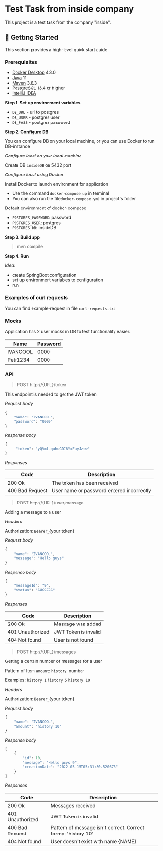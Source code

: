 # Test Task from inside company
This project is a test task from the company "inside".

##  🚀 Getting Started
This section provides a high-level quick start guide

### Prerequisites
- [Docker Desktop](https://docs.docker.com/desktop/) 4.3.0
- [Java](https://www.oracle.com/java/technologies/) 11
- [Maven](https://maven.apache.org/) 3.8.3
- [PostgreSQL](https://www.postgresql.org/) 13.4 or higher
- [IntelliJ IDEA](https://www.jetbrains.com/ru-ru/idea/)

**Step 1. Set up environment variables**
- ```DB_URL```  - url to postgres
- ```DB_USER```  - postgres user 
- ```DB_PASS```  - postgres password

**Step 2. Configure DB**

You can configure DB on your local machine, or you can use Docker to run DB-instance

*Configure local on your local machine*

Create DB ```insideDB``` on 5432 port

*Configure local using Docker*

Install Docker to launch environment for application
- Use the command ```docker-compose up``` in terminal
- You can also run the file```docker-compose.yml``` in project's folder

Default environment of docker-compose
- `POSTGRES_PASSWORD`: password
- `POSTGRES_USER`: postgres
- `POSTGRES_DB`: insideDB

**Step 3. Build app**
> mvn compile

**Step 4. Run**

_Idea_:
- create SpringBoot configuration
- set up environment variables to configuration
- run

### Examples of curl requests
You can find example-request in file ```curl-requests.txt```

### Mocks
Application has 2 user mocks in DB to test functionality easier.

Name| Password
------|------------
IVANCOOL | 0000
Petr1234| 0000

### API

> POST http://{URL}/token

This endpoint is needed to get the JWT token


*Request body*
```javascript
{
    "name": "IVANCOOL",
    "password": "0000"
}
```

*Response body*

```javascript
{
     "token": "yQVml-quhuGD76YxEuyJztw"
}
```

*Responses*

Code| Description
------|------------
200 Ok | The token has been received
400 Bad Request| User name or password entered incorrectly

> POST http://{URL}/user/message

Adding a message to a user

*Headers*

Authorization: `Bearer_`{your token}

*Request body*
```javascript
{
    "name": "IVANCOOL",
    "message": "Hello guys"
}
```

*Response body*

```javascript
{
    "messageId": "9",
    "status": "SUCCESS"
}
```

*Responses*

Code| Description
------|------------
200 Ok | Message was added
401 Unauthorized| JWT Token is invalid
404 Not found| User is not found

> POST http://{URL}/messages

Getting a certain number of messages for a user

Pattern of Item `amount`:  `history `number

Examples: `history 1` `history 5` `history 10`

*Headers*

Authorization: `Bearer_`{your token}

*Request body*
```javascript
{
    "name": "IVANCOOL",
    "amount": "history 10"  
}
```

*Response body*

```javascript
[
    {
        "id": 10,
        "message": "Hello guys 9",
        "creationDate": "2022-05-15T05:31:30.520676"
    }
]
```

*Responses*

Code| Description
------|------------
200 Ok | Messages received
401 Unauthorized| JWT Token is invalid
400 Bad Request| Pattern of message isn't correct. Correct format 'history 10'
404 Not found| User doesn't exist with name {NAME}
